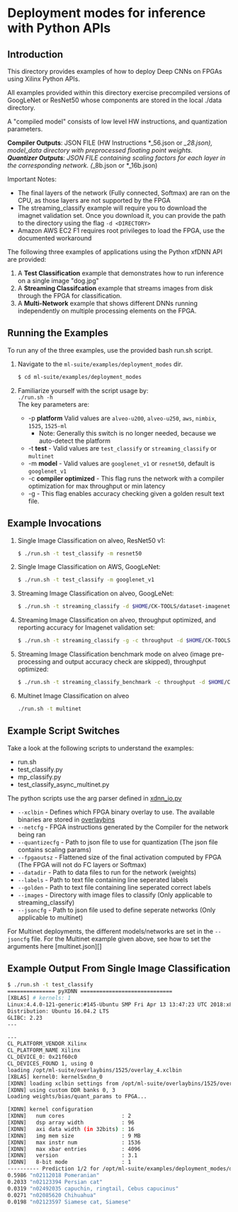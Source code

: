 # Deployment modes for inference with Python APIs

## Introduction
This directory provides examples of how to deploy Deep CNNs on FPGAs using Xilinx Python APIs.

All examples provided within this directory exercise precompiled versions of GoogLeNet or ResNet50 whose components are stored in the local ./data directory.  

A "compiled model" consists of low level HW instructions, and quantization parameters. 

**Compiler Outputs**:  JSON FILE (HW Instructions *_56.json or *_28.json), model_data directory with preprocessed floating point weights.  
**Quantizer Outputs**: JSON FILE containing scaling factors for each layer in the corresponding network. (*_8b.json or *_16b.json)  

Important Notes:
 - The final layers of the network (Fully connected, Softmax) are ran on the CPU, as those layers are not supported by the FPGA
 - The streaming_classify example will require you to download the imagnet validation set. Once you download it, you can provide the path to the directory using the flag `-d <DIRECTORY>`
 - Amazon AWS EC2 F1 requires root privileges to load the FPGA, use the documented workaround

The following three examples of applications using the Python xfDNN API are provided:

1. A **Test Classification** example that demonstrates how to run inference on a single image "dog.jpg"
2. A **Streaming Classifcation** example that streams images from disk through the FPGA for classification.
3. A **Multi-Network** example that shows different DNNs running independently on multiple processing elements on the FPGA.   
   
## Running the Examples  

To run any of the three examples, use the provided bash run.sh script. 

1. Navigate to the `ml-suite/examples/deployment_modes` dir.
    ```sh
    $ cd ml-suite/examples/deployment_modes
    ```

2. Familiarize yourself with the script usage by:  
  `./run.sh -h`  
  The key parameters are:
    - -p **platform** Valid values are `alveo-u200`, `alveo-u250`, `aws`, `nimbix`, `1525`, `1525-ml`
      - Note: Generally this switch is no longer needed, because we auto-detect the platform
    - -t **test** - Valid values are `test_classify` or `streaming_classify` or `multinet`
    - -m **model** - Valid values are `googlenet_v1` or `resnet50`, default is `googlenet_v1`
    - -c **compiler optimized** - This flag runs the network with a compiler optimization for max throughput or min latency
    - -g - This flag enables accuracy checking given a golden result text file.   

## Example Invocations
1. Single Image Classification on alveo, ResNet50 v1:
    ```sh
    $ ./run.sh -t test_classify -m resnet50
    ```
2. Single Image Classification on AWS, GoogLeNet:
    ```sh
    $ ./run.sh -t test_classify -m googlenet_v1
    ```
3. Streaming Image Classification on alveo, GoogLeNet:
    ```sh
    $ ./run.sh -t streaming_classify -d $HOME/CK-TOOLS/dataset-imagenet-ilsvrc2012-val-min
    ```
4. Streaming Image Classification on alveo, throughput optimized, and reporting accuracy for Imagenet validation set:
    ```sh
    $ ./run.sh -t streaming_classify -g -c throughput -d $HOME/CK-TOOLS/dataset-imagenet-ilsvrc2012-val-min
    ```
5. Streaming Image Classification benchmark mode on alveo (image pre-processing and output accuracy check are skipped), throughput optimized:
    ```sh
    $ ./run.sh -t streaming_classify_benchmark -c throughput -d $HOME/CK-TOOLS/dataset-imagenet-ilsvrc2012-val-min
    ```
6. Multinet Image Classification on alveo
    ```sh
    ./run.sh -t multinet
    ```

## Example Script Switches
Take a look at the following scripts to understand the examples:
* run.sh
* test_classify.py
* mp_classify.py
* test_classify_async_multinet.py  

The python scripts use the arg parser defined in [xdnn_io.py](../../xfdnn/rt/xdnn_io.py)

- `--xclbin` 		  - Defines which FPGA binary overlay to use. The available binaries are stored in [overlaybins](../../overlaybins)
- `--netcfg` 	    - FPGA instructions generated by the Compiler for the network being ran
- `--quantizecfg` - Path to json file to use for quantization (The json file contains scaling params)
- `--fpgaoutsz`	  - Flattened size of the final activation computed by FPGA (The FPGA will not do FC layers or Softmax)
- `--datadir`		  - Path to data files to run for the network (weights)
- `--labels`		  - Path to text file containing line seperated labels
- `--golden`		  - Path to text file containing line seperated correct labels
- `--images`	    - Directory with image files to classify (Only applicable to streaming_classify)
- `--jsoncfg`     - Path to json file used to define seperate networks (Only applicable to multinet)

For Multinet deployments, the different models/networks are set in the `--jsoncfg` file. For the Multinet example given above, see how to set the arguments here [multinet.json][]

## Example Output From Single Image Classification

  ```sh
  $ ./run.sh -t test_classify
  =============== pyXDNN =============================
  [XBLAS] # kernels: 1
  Linux:4.4.0-121-generic:#145-Ubuntu SMP Fri Apr 13 13:47:23 UTC 2018:x86_64
  Distribution: Ubuntu 16.04.2 LTS
  GLIBC: 2.23
  ---

  ---
  CL_PLATFORM_VENDOR Xilinx
  CL_PLATFORM_NAME Xilinx
  CL_DEVICE_0: 0x21f60c0
  CL_DEVICES_FOUND 1, using 0
  loading /opt/ml-suite/overlaybins/1525/overlay_4.xclbin
  [XBLAS] kernel0: kernelSxdnn_0
  [XDNN] loading xclbin settings from /opt/ml-suite/overlaybins/1525/overlay_4.xclbin.json
  [XDNN] using custom DDR banks 0, 3
  Loading weights/bias/quant_params to FPGA...

  [XDNN] kernel configuration
  [XDNN]   num cores                  : 2
  [XDNN]   dsp array width            : 96
  [XDNN]   axi data width (in 32bits) : 16
  [XDNN]   img mem size               : 9 MB
  [XDNN]   max instr num              : 1536
  [XDNN]   max xbar entries           : 4096
  [XDNN]   version                    : 3.1
  [XDNN]   8-bit mode                 : 1
  ---------- Prediction 1/2 for /opt/ml-suite/examples/deployment_modes/dog.jpg ----------
  0.5986 "n02112018 Pomeranian"
  0.2033 "n02123394 Persian cat"
  0.0319 "n02492035 capuchin, ringtail, Cebus capucinus"
  0.0271 "n02085620 Chihuahua"
  0.0198 "n02123597 Siamese cat, Siamese"
  ```

